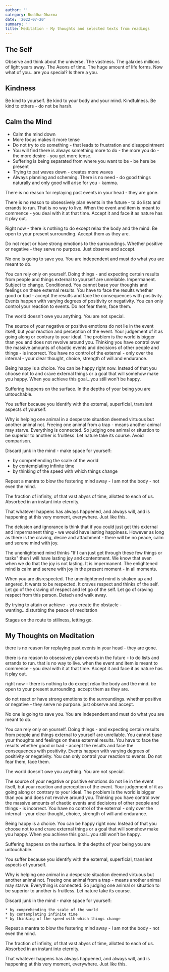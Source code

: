 ```yaml
---
author: ''
category: Buddha-Dharma
date: '2022-07-20'
summary: ''
title: Meditation - My thoughts and selected texts from readings
---
```


## The Self

Observe and think about the universe. The vastness. The galaxies millions of light years away. The Aeons of time.
The huge amount of life forms.
Now what of you...are you special? Is there a you.

## Kindness

Be kind to yourself. Be kind to your body and your mind.
Kindfulness.
Be kind to others - do not be harsh.

## Calm the Mind

* Calm the mind down
* More focus makes it more tense
* Do not try to do something - that leads to frustration and disappointment
* You will find there is always something more to do - the more you do - the more desire - you get more tense.
* Suffering is being separated from where you want to be - be here be present
* Trying to pat waves down - creates more waves
* Always planning and scheming. There is no need - do good things naturally and only good will arise for you - kamma.

There is no reason for replaying past events in your head - they are gone.

There is no reason to obsessively plan events in the future - to do lists and errands to run.
That is no way to live. When the event and item is meant to commence - you deal with it at that time.
Accept it and face it as nature has it play out.

Right now - there is nothing to do except relax the body and the mind.
Be open to your present surrounding.
Accept them as they are.

Do not react or have strong emotions to the surroundings.
Whether positive or negative - they serve no purpose.
Just observe and accept.

No one is going to save you. You are independent and must do what you are meant to do.

You can rely only on yourself. Doing things - and expecting certain results from people and things external to yourself are unreliable. Impermanent. Subject to change. Conditioned.
You cannot base your thoughts and feelings on these external results.
You have to face the results whether good or bad - accept the results and face the consequences with positivity.
Events happen with varying degrees of positivity or negativity. You can only control your reaction to events. Do not fear them, face them.

The world doesn't owe you anything.
You are not special.

The source of your negative or positive emotions do not lie in the event itself, but your reaction and perception of the event. Your judgement of it as going along or contrary to your ideal.
The problem is the world is bigger than you and does not revolve around you.
Thinking you have control over the massive amounts of chaotic events and decisions of other people and things - is incorrect. You have no control of the external - only over the internal - your clear thought, choice, strength of will and endurance.

Being happy is a choice. You can be happy right now.
Instead of that you choose not to and crave external things or a goal that will somehow make you happy. When you achieve this goal...you still won't be happy.

Suffering happens on the surface. In the depths of your being you are untouchable.

You suffer because you identify with the external, superficial, transient aspects of yourself.

Why is helping one animal in a desperate situation deemed virtuous but another animal not.
Freeing one animal from a trap - means another animal may starve.
Everything is connected. So judging one animal or situation to be superior to another is fruitless.
Let nature take its course. Avoid comparison.

Discard junk in the mind - make space for yourself:

* by comprehending the scale of the world
* by contemplating infinite time
* by thinking of the speed with which things change

Repeat a mantra to blow the festering mind away - I am not the body - not even the mind.

The fraction of infinity, of that vast abyss of time, allotted to each of us. Absorbed in an instant into eternity.

That whatever happens has always happened, and always will, and is happening at this very moment, everywhere. Just like this.

The delusion and ignorance is think that if you could just get this external and impermanent thing - we would have lasting happiness. However as long as there is the craving, desire and attachment - there will be no peace, calm and serene mind with joy.

The unenlightened mind thinks "If I can just get through these few things or tasks" then I will have lasting joy and contentment. We know that even when we do that the joy is not lasting. It is impermanent.
The enlightened mind is calm and serene with joy in the present moment - in all moments.

When you are disrespected. The unenlightened mind is shaken up and angered. It wants to be respected. It craves respect and thinks of the self. Let go of the craving of respect and let go of the self.
Let go of craving respect from this person. Detach and walk away.

By trying to attain or achieve - you create the obstacle - wanting...disturbing the peace of meditation

Stages on the route to stillness, letting go.

## My Thoughts on Meditation

there is no reason for replaying past events in your head - they are gone.

there is no reason to obsessively plan events in the future - to do lists and errands to run.
that is no way to live. when the event and item is meant to commence - you deal with it at that time.
Accept it and face it as nature has it play out.

right now - there is nothing to do except relax the body and the mind.
be open to your present surrounding.
accept them as they are.

do not react or have strong emotions to the surroundings.
whether positive or negative - they serve no purpose.
just observe and accept.

No one is going to save you. You are independent and must do what you are meant to do.

You can rely only on yourself. Doing things - and expecting certain results from people and things external to yourself are unreliable.
You cannot base your thoughts and feelings on these external results.
You have to face the results whether good or bad - accept the results and face the consequences with positivity.
Events happen with varying degrees of positivity or negativity. You can only control your reaction to events. Do not fear them, face them.

The world doesn't owe you anything.
You are not special.

The source of your negative or positive emotions do not lie in the event itself, but your reaction and perception of the event. Your judgement of it as going along or contrary to your ideal.
The problem is the world is bigger than you and does not revolve around you.
Thinking you have control over the massive amounts of chaotic events and decisions of other people and things - is incorrect. You have no control of the external - only over the internal - your clear thought, choice, strength of will and endurance.

Being happy is a choice. You can be happy right now.
Instead of that you choose not to and crave external things or a goal that will somehow make you happy. When you achieve this goal...you still won't be happy.

Suffering happens on the surface. In the depths of your being you are untouchable.

You suffer because you identify with the external, superficial, transient aspects of yourself.

Why is helping one animal in a desperate situation deemed virtuous but another animal not.
Freeing one animal from a trap - means another animal may starve.
Everything is connected. So judging one animal or situation to be superior to another is fruitless.
Let nature take its course.

Discard junk in the mind - make space for yourself:

    * by comprehending the scale of the world
    * by contemplating infinite time
    * by thinking of the speed with which things change

Repeat a mantra to blow the festering mind away - I am not the body - not even the mind.

The fraction of infinity, of that vast abyss of time, allotted to each of us. Absorbed in an instant into eternity.

That whatever happens has always happened, and always will, and is happening at this very moment, everywhere. Just like this.
